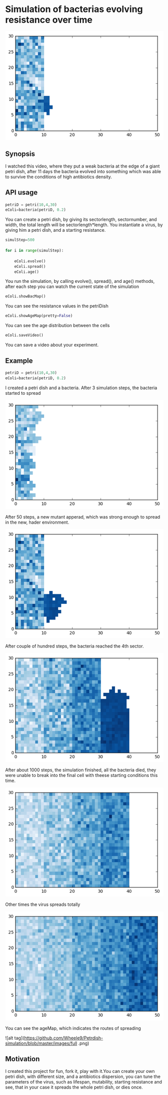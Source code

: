 # Simulation of bacterias evolving resistance over time

![alt tag](https://github.com/Wheele9/Petrdish-simulation/blob/master/images/mutant.png)

## Synopsis

I watched this video, where they put a weak bacteria at the edge of a giant petri dish,
after 11 days the bacteria evolved into something which was able to survive the conditions
of high antibiotics density.

## API usage
```python
petriD = petri(10,4,30)
eColi=bacteria(petriD, 0.2)
```
You can create a petri dish, by giving its sectorlength, sectornumber, and width, the total 
length will be sectorlength*length.
You instantiate a virus, by giving him a petri dish, and a starting resistance.

```python
simulStep=500

for i in range(simulStep):
   
    eColi.evolve()
    eColi.spread()
    eColi.age()
```

You run the simulation, by calling evolve(), spread(), and age() methods, after each step you can watch the current state of the simulation
```python
eColi.showBacMap()
```

You can see the resistance values in the petriDish
```python
eColi.showAgeMap(pretty=False)
```

You can see the age distribution between the cells
```python
eColi.saveVideo()
```

You can save a video about your experiment.

## Example
```python
petriD = petri(10,4,30)
eColi=bacteria(petriD, 0.2)
```

I created a petri dish and a bacteria. After 3 simulation steps, the bacteria started to spread

![alt tag](https://github.com/Wheele9/Petrdish-simulation/blob/master/images/startstospread.png)

After 50 steps, a new mutant apperad, which was strong enough to spread in the new, hader environment.

![alt tag](https://github.com/Wheele9/Petrdish-simulation/blob/master/images/mutant2.png)

After couple of hundred steps, the bacteria reached the 4th sector.

![alt tag](https://github.com/Wheele9/Petrdish-simulation/blob/master/images/blu4sec.png)

After about 1000 steps, the simulation finished, all the bacteria died, they were unable to break
into the final cell with theese starting conditions this time.

![alt tag](https://github.com/Wheele9/Petrdish-simulation/blob/master/images/4secdeath.png)

Other times the virus spreads totally

![alt tag](https://github.com/Wheele9/Petrdish-simulation/blob/master/images/fullresistance.png)

You can see the ageMap, which indicates the routes of spreading

![alt tag](https://github.com/Wheele9/Petrdish-simulation/blob/master/images/full
.png)

## Motivation

I created this project for fun, fork it, play with it.You can create your own petri dish, with different size, and a antibiotics dispersion, you can
tune the parameters of the virus, such as lifespan, mutability, starting resistance and see, that in your case it spreads the whole petri dish, or dies once.


